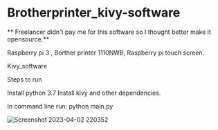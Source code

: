 # Brotherprinter_kivy-software
 ** Freelancer didn't pay me for this software so I thought better make it opensource.**

Raspberry pi 3 , Borther printer 1110NWB, Raspberry pi touch screen.

Kivy_software

Steps to run 

  Install python 3.7
  Install kivy and other dependencies.


In command line run:
python main.py


![Screenshot 2023-04-02 220352](https://user-images.githubusercontent.com/61001884/229376254-50a82bfc-4476-4691-aa3d-c8ece70f87b5.png)

